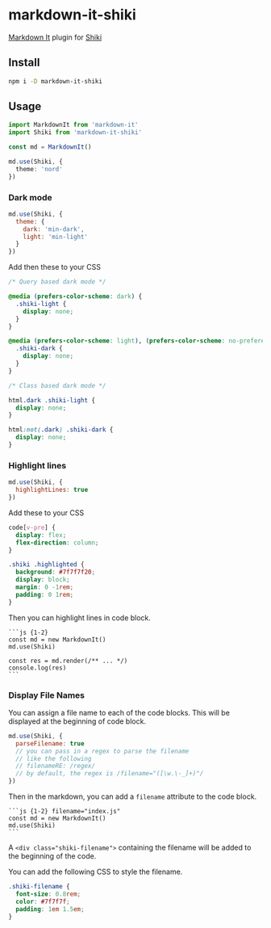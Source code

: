 # markdown-it-shiki

[Markdown It](https://markdown-it.github.io/) plugin for [Shiki](https://github.com/shikijs/shiki)

## Install 

```bash
npm i -D markdown-it-shiki
```

## Usage

```ts
import MarkdownIt from 'markdown-it'
import Shiki from 'markdown-it-shiki'

const md = MarkdownIt()

md.use(Shiki, {
  theme: 'nord'
})
```

### Dark mode

```js
md.use(Shiki, {
  theme: {
    dark: 'min-dark',
    light: 'min-light'
  }
})
```

Add then these to your CSS


```css
/* Query based dark mode */

@media (prefers-color-scheme: dark) {
  .shiki-light {
    display: none;
  }
}

@media (prefers-color-scheme: light), (prefers-color-scheme: no-preference) {
  .shiki-dark {
    display: none;
  }
}

```

```css
/* Class based dark mode */

html.dark .shiki-light {
  display: none;
}

html:not(.dark) .shiki-dark {
  display: none;
}
```

### Highlight lines

```js
md.use(Shiki, {
  highlightLines: true
})
```

Add these to your CSS

```css
code[v-pre] { 
  display: flex;
  flex-direction: column;
}

.shiki .highlighted {
  background: #7f7f7f20;
  display: block;
  margin: 0 -1rem;
  padding: 0 1rem;
}
```

Then you can highlight lines in code block.

~~~
```js {1-2}
const md = new MarkdownIt()
md.use(Shiki)

const res = md.render(/** ... */)
console.log(res)
```
~~~

### Display File Names

You can assign a file name to each of the code blocks. This will be displayed at the beginning of code block. 

```js
md.use(Shiki, {
  parseFilename: true
  // you can pass in a regex to parse the filename 
  // like the following 
  // filenameRE: /regex/
  // by default, the regex is /filename="([\w.\-_]+)"/
})
```

Then in the markdown, you can add a `filename` attribute to the code block.

~~~
```js {1-2} filename="index.js"
const md = new MarkdownIt()
md.use(Shiki)
```
~~~

A `<div class="shiki-filename">` containing the filename will be added to the beginning of the code. 

You can add the following CSS to style the filename.

```css
.shiki-filename {
  font-size: 0.8rem;
  color: #7f7f7f;
  padding: 1em 1.5em;
}
```

